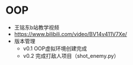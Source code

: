 # OOP
- 王铭东b站教学视频
- https://www.bilibili.com/video/BV14v411V7Xe/
- 版本管理
  - v0.1 OOP虚拟环境创建完成
  - v0.2 完成打敌人项目（shot_enemy.py）